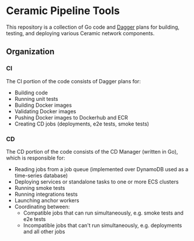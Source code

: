 # Ceramic Pipeline Tools

This repository is a collection of Go code and [Dagger](https://www.dagger.io) plans for building, testing, and deploying various Ceramic network components.

## Organization

### CI

The CI portion of the code consists of Dagger plans for:
- Building code
- Running unit tests
- Building Docker images
- Validating Docker images
- Pushing Docker images to Dockerhub and ECR
- Creating CD jobs (deployments, e2e tests, smoke tests)

### CD

The CD portion of the code consists of the CD Manager (written in Go), which is responsible for:
- Reading jobs from a job queue (implemented over DynamoDB used as a time-series database)
- Deploying services or standalone tasks to one or more ECS clusters
- Running smoke tests
- Running integrations tests
- Launching anchor workers
- Coordinating between:
  - Compatible jobs that can run simultaneously, e.g. smoke tests and e2e tests
  - Incompatible jobs that can't run simultaneously, e.g. deployments and all other jobs

